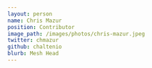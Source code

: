 ```yaml
---
layout: person
name: Chris Mazur
position: Contributor
image_path: /images/photos/chris-mazur.jpeg
twitter: chmazur
github: chaltenio
blurb: Mesh Head
---
```

